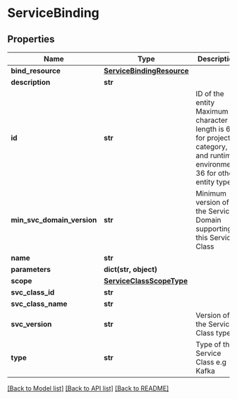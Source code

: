 # ServiceBinding

## Properties
Name | Type | Description | Notes
------------ | ------------- | ------------- | -------------
**bind_resource** | [**ServiceBindingResource**](ServiceBindingResource.md) |  | [optional] 
**description** | **str** |  | [optional] 
**id** | **str** | ID of the entity Maximum character length is 64 for project, category, and runtime environment, 36 for other entity types. | [optional] 
**min_svc_domain_version** | **str** | Minimum version of the Service Domain supporting this Service Class | 
**name** | **str** |  | 
**parameters** | **dict(str, object)** |  | [optional] 
**scope** | [**ServiceClassScopeType**](ServiceClassScopeType.md) |  | 
**svc_class_id** | **str** |  | [optional] 
**svc_class_name** | **str** |  | [optional] 
**svc_version** | **str** | Version of the Service Class type | 
**type** | **str** | Type of the Service Class e.g Kafka | 

[[Back to Model list]](../README.md#documentation-for-models) [[Back to API list]](../README.md#documentation-for-api-endpoints) [[Back to README]](../README.md)

